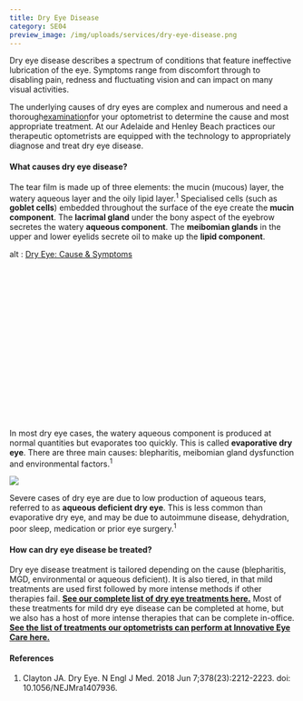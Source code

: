 ```yaml
---
title: Dry Eye Disease
category: SE04
preview_image: /img/uploads/services/dry-eye-disease.png
---
```

<div class="employee-heading"> <p>
Dry eye disease describes a spectrum of conditions that feature ineffective lubrication of the eye. Symptoms range from discomfort through to disabling pain, redness and fluctuating vision and can impact on many visual activities.

The underlying causes of dry eyes are complex and numerous and need a thorough[examination](https://www.innovativeeyecare.com.au/what-we-do/eye-exam)for your optometrist to determine the cause and most appropriate treatment. At our Adelaide and Henley Beach practices our therapeutic optometrists are equipped with the technology to appropriately diagnose and treat dry eye disease.

</p></div>

#### What causes dry eye disease?

The tear film is made up of three elements: the mucin (mucous) layer, the watery aqueous layer and the oily lipid layer.<sup>1</sup> Specialised cells (such as **goblet cells**) embedded throughout the surface of the eye create the **mucin component**. The **lacrimal gland** under the bony aspect of the eyebrow secretes the watery **aqueous component**. The **meibomian glands** in the upper and lower eyelids secrete oil to make up the **lipid component**.

<div class="myWrapper" style="position: relative; padding-bottom: 56.25%; height: 0;"><!--\\\\\\\\\\\\\\\\\\\\\\[if IE]><iframe frameborder="0" type="text/html" src="https://2689-2347.captiv8online.com/animations/embed/one/dry-eye-cause-symptoms?player_width=100%&player_height=100%&site_company_language=34&autostart=false" width="100%" height="100%" style="position:absolute;top:0;left:0;width:100%;height:100%;"></iframe><!\\\\\\\\\\\\\\\\\\\\\\[endif]--><!--\\\\\\\\\\\\\\\\\\\\\\[if !IE]> <--><object data="https://2689-2347.captiv8online.com/animations/embed/one/dry-eye-cause-symptoms?player_width=100%&player_height=100%&site_company_language=34&autostart=false" type="text/html" width="100%" height="100%" style="position:absolute;top:0;left:0;width:100%;height:100%;">  alt : <a href="https://2689-2347.captiv8online.com/animations/embed/one/dry-eye-cause-symptoms?player_width=100%&player_height=100%&site_company_language=34&autostart=false">Dry Eye: Cause & Symptoms</a></object><!--> <!\\\\\\\\\\\\\\\\\\\\\\[endif]--></div>

<br>

In most dry eye cases, the watery aqueous component is produced at normal quantities but evaporates too quickly. This is called **evaporative dry eye**. There are three main causes: blepharitis, meibomian gland dysfunction and environmental factors.<sup>1</sup>

![](/img/uploads/dry-eye-causes.png)

Severe cases of dry eye are due to low production of aqueous tears, referred to as **aqueous deficient dry eye**. This is less common than evaporative dry eye, and may be due to autoimmune disease, dehydration, poor sleep, medication or prior eye surgery.<sup>1</sup>

#### How can dry eye disease be treated?

Dry eye disease treatment is tailored depending on the cause (blepharitis, MGD, environmental or aqueous deficient). It is also tiered, in that mild treatments are used first followed by more intense methods if other therapies fail. **[See our complete list of dry eye treatments here.](https://www.innovativeeyecare.com.au/what-we-do/treating-dry-eye-disease-step-by-step/)** Most of these treatments for mild dry eye disease can be completed at home, but we also has a host of more intense therapies that can be complete in-office. **[See the list of treatments our optometrists can perform at Innovative Eye Care here.](https://www.innovativeeyecare.com.au/what-we-do/in-office-treatments-for-dry-eye/)**

#### References

1. Clayton JA. Dry Eye. N Engl J Med. 2018 Jun 7;378(23):2212-2223. doi: 10.1056/NEJMra1407936.